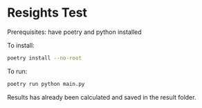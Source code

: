 # Resights Test

Prerequisites: have poetry and python installed

To install:
```bash
poetry install --no-root
```

To run:
```bash
poetry run python main.py
```

Results has already been calculated and saved in the result folder.